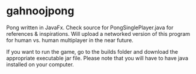 # gahnoojpong
Pong written in JavaFx. Check source for PongSinglePlayer.java for references &amp; inspirations. Will upload a networked version of this program for human vs. human multiplayer in the near future.

If you want to run the game, go to the builds folder and download the appropriate executable jar file. 
Please note that you will have to have java installed on your computer.
